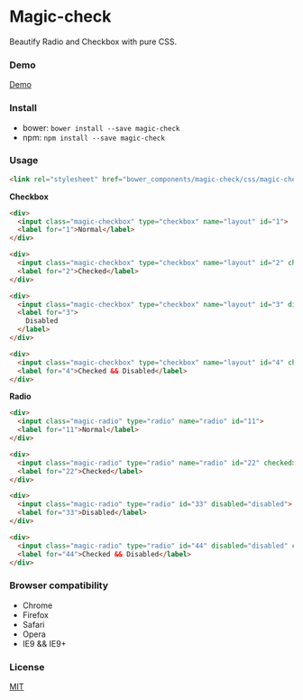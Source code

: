 # Magic-check
Beautify Radio and Checkbox with pure CSS.

### Demo

[Demo](http://forsigner.com/magic-check)

### Install
- bower: `bower install --save magic-check`
- npm: `npm install --save magic-check`

### Usage

```html
<link rel="stylesheet" href="bower_components/magic-check/css/magic-check.css">
```

**Checkbox**

```html
<div>
  <input class="magic-checkbox" type="checkbox" name="layout" id="1">
  <label for="1">Normal</label>
</div>

<div>
  <input class="magic-checkbox" type="checkbox" name="layout" id="2" checked="checked">
  <label for="2">Checked</label>
</div>

<div>
  <input class="magic-checkbox" type="checkbox" name="layout" id="3" disabled="disabled">
  <label for="3">
    Disabled
  </label>
</div>

<div>
  <input class="magic-checkbox" type="checkbox" name="layout" id="4" checked disabled="disabled">
  <label for="4">Checked && Disabled</label>
</div>
```

**Radio**

```html
<div>
  <input class="magic-radio" type="radio" name="radio" id="11">
  <label for="11">Normal</label>
</div>

<div>
  <input class="magic-radio" type="radio" name="radio" id="22" checked>
  <label for="22">Checked</label>
</div>

<div>
  <input class="magic-radio" type="radio" id="33" disabled="disabled">
  <label for="33">Disabled</label>
</div>

<div>
  <input class="magic-radio" type="radio" id="44" disabled="disabled" checked>
  <label for="44">Checked && Disabled</label>
</div>
```

### Browser compatibility

- Chrome
- Firefox
- Safari
- Opera
- IE9 && IE9+


### License

  [MIT](LICENSE)

